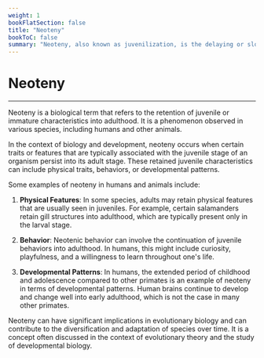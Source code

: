 ```yaml
---
weight: 1
bookFlatSection: false
title: "Neoteny"
bookToC: false
summary: "Neoteny, also known as juvenilization, is the delaying or slowing of the physiological development of an organism, typically resulting in the retention of juvenile traits into adulthood."
---
```


<!--markdownlint-disable MD025 -->

# Neoteny

---

Neoteny is a biological term that refers to the retention of juvenile or immature characteristics into adulthood. It is a phenomenon observed in various species, including humans and other animals.

In the context of biology and development, neoteny occurs when certain traits or features that are typically associated with the juvenile stage of an organism persist into its adult stage. These retained juvenile characteristics can include physical traits, behaviors, or developmental patterns.

Some examples of neoteny in humans and animals include:

1. **Physical Features**: In some species, adults may retain physical features that are usually seen in juveniles. For example, certain salamanders retain gill structures into adulthood, which are typically present only in the larval stage.

2. **Behavior**: Neotenic behavior can involve the continuation of juvenile behaviors into adulthood. In humans, this might include curiosity, playfulness, and a willingness to learn throughout one's life.

3. **Developmental Patterns**: In humans, the extended period of childhood and adolescence compared to other primates is an example of neoteny in terms of developmental patterns. Human brains continue to develop and change well into early adulthood, which is not the case in many other primates.

Neoteny can have significant implications in evolutionary biology and can contribute to the diversification and adaptation of species over time. It is a concept often discussed in the context of evolutionary theory and the study of developmental biology.
